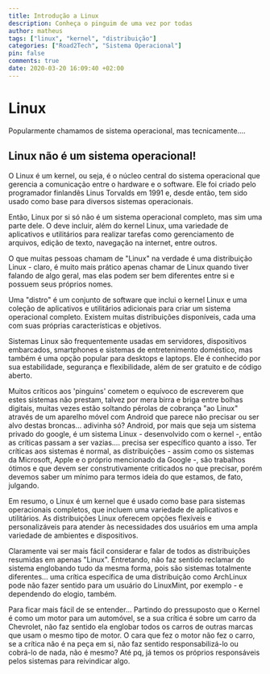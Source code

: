 ```yaml
---
title: Introdução a Linux
description: Conheça o pinguim de uma vez por todas
author: matheus
tags: ["linux", "kernel", "distribuição"]
categories: ["Road2Tech", "Sistema Operacional"]
pin: false
comments: true
date: 2020-03-20 16:09:40 +02:00
---
```


# Linux
Popularmente chamamos de sistema operacional, mas tecnicamente....

## Linux não é um sistema operacional!
O Linux é um kernel, ou seja, é o núcleo central do sistema operacional que gerencia a comunicação entre o hardware e o software. Ele foi criado pelo programador finlandês Linus Torvalds em 1991 e, desde então, tem sido usado como base para diversos sistemas operacionais.


Então, Linux por si só não é um sistema operacional completo, mas sim uma parte dele. O deve incluir, além do kernel Linux, uma variedade de aplicativos e utilitários para realizar tarefas como gerenciamento de arquivos, edição de texto, navegação na internet, entre outros.

O que muitas pessoas chamam de "Linux" na verdade é uma distribuição Linux - claro, é muito mais prático apenas chamar de Linux quando tiver falando de algo geral, mas elas podem ser bem diferentes entre si e possuem seus próprios nomes. 

Uma "distro" é um conjunto de software que inclui o kernel Linux e uma coleção de aplicativos e utilitários adicionais para criar um sistema operacional completo. Existem muitas distribuições disponíveis, cada uma com suas próprias características e objetivos.

Sistemas Linux são frequentemente usadas em servidores, dispositivos embarcados, smartphones e sistemas de entretenimento doméstico, mas também é uma opção popular para desktops e laptops. Ele é conhecido por sua estabilidade, segurança e flexibilidade, além de ser gratuito e de código aberto.

Muitos críticos aos 'pinguins' cometem o equívoco de escreverem que estes sistemas não prestam, talvez por mera birra e briga entre bolhas digitais, muitas vezes estão soltando pérolas de cobrança "ao Linux" através de um aparelho móvel com Android que parece não precisar ou ser alvo destas broncas... adivinha só? Android, por mais que seja um sistema privado do google, é um sistema Linux - desenvolvido com o kernel -, então as críticas passam a ser vazias.... precisa ser específico quanto a isso. Ter críticas aos sistemas é normal, as distribuições - assim como os sistemas da Microsoft, Apple e o próprio mencionado da Google -, são trabalhos ótimos e que devem ser construtivamente criticados no que precisar, porém devemos saber um mínimo para termos ideia do que estamos, de fato, julgando.

Em resumo, o Linux é um kernel que é usado como base para sistemas operacionais completos, que incluem uma variedade de aplicativos e utilitários. As distribuições Linux oferecem opções flexíveis e personalizáveis para atender às necessidades dos usuários em uma ampla variedade de ambientes e dispositivos. 

Claramente vai ser mais fácil considerar e falar de todos as distribuições resumidas em apenas "Linux". Entretando, não faz sentido reclamar do sistema englobando tudo da mesma forma, pois são sistemas totalmente diferentes... uma crítica específica de uma distribuição como ArchLinux pode não fazer sentido para um usuário do LinuxMint, por exemplo - e dependendo do elogio, também. 

Para ficar mais fácil de se entender... Partindo do pressuposto que o Kernel é como um motor para um automóvel, se a sua crítica é sobre um carro da Chevrolet, não faz sentido ela englobar todos os carros de outras marcas que usam o mesmo tipo de motor. O cara que fez o motor não fez o carro, se a crítica não é na peça em si, não faz sentido responsabilizá-lo ou cobrá-lo de nada, não é mesmo? Até pq, já temos os próprios responsáveis pelos sistemas para reivindicar algo.